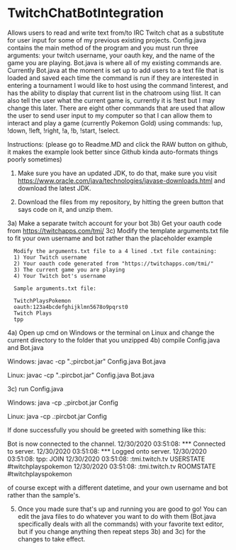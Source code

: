 # TwitchChatBotIntegration
Allows users to read and write text from/to IRC Twitch chat as a substitute for user input for some of my previous existing projects. Config.java contains the main method of the program and you must run three arguments: your twitch username, your oauth key, and the name of the game you are playing. Bot.java is where all of my existing commands are. Currently Bot.java at the moment is set up to add users to a text file that is loaded and saved each time the command is run if they are interested in entering a tournament I would like to host using the command !interest, and has the ability to display that current list in the chatroom using !list. It can also tell the user what the current game is, currently it is !test but I may change this later. There are eight other commands that are used that allow the user to send user input to my computer so that I can allow them to interact and play a game (currently Pokemon Gold) using commands: !up, !down, !left, !right, !a, !b, !start, !select.


Instructions: (please go to Readme.MD and click the RAW button on github, it makes the example look better since Github kinda auto-formats things poorly sometimes)

1) Make sure you have an updated JDK, to do that, make sure you visit https://www.oracle.com/java/technologies/javase-downloads.html and download the latest JDK.

2) Download the files from my repository, by hitting the green button that says code on it, and unzip them.

3a) Make a separate twitch account for your bot 
3b) Get your oauth code from https://twitchapps.com/tmi/ 
3c) Modify the template arguments.txt file to fit your own username and bot rather than the placeholder example


      Modify the arguments.txt file to a 4 lined .txt file containing:
      1) Your Twitch username
      2) Your oauth code generated from "https://twitchapps.com/tmi/"
      3) The current game you are playing
      4) Your Twitch bot's username
      
      Sample arguments.txt file:
      
      TwitchPlaysPokemon
      oauth:123a4bcdefghijklmn5678o9pqrst0
      Twitch Plays
      tpp

4a) Open up cmd on Windows or the terminal on Linux and change the current directory to the folder that you unzipped
4b) compile Config.java and Bot.java

Windows:
javac -cp ".;pircbot.jar" Config.java Bot.java

Linux:
javac -cp ".:pircbot.jar" Config.java Bot.java

3c) run Config.java

Windows:
java -cp .;pircbot.jar Config

Linux:
java -cp .:pircbot.jar Config

If done successfully you should be greeted with something like this:

Bot is now connected to the channel.
12/30/2020 03:51:08: *** Connected to server.
12/30/2020 03:51:08: *** Logged onto server.
12/30/2020 03:51:08: tpp: JOIN
12/30/2020 03:51:08: :tmi.twitch.tv USERSTATE #twitchplayspokemon
12/30/2020 03:51:08: :tmi.twitch.tv ROOMSTATE #twitchplayspokemon

of course except with a different datetime, and your own username and bot rather than the sample's.


5) Once you made sure that's up and running you are good to go! You can edit the java files to do whatever you want to do with them (Bot.java specifically deals with all the commands) with your favorite text editor, but if you change anything then repeat steps 3b) and 3c) for the changes to take effect.
